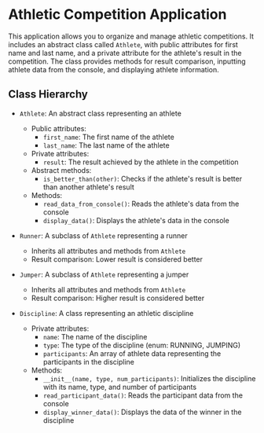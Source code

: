 # Athletic Competition Application

This application allows you to organize and manage athletic competitions. It includes an abstract class called `Athlete`, with public attributes for first name and last name, and a private attribute for the athlete's result in the competition. The class provides methods for result comparison, inputting athlete data from the console, and displaying athlete information.

## Class Hierarchy

- `Athlete`: An abstract class representing an athlete
  - Public attributes:
    - `first_name`: The first name of the athlete
    - `last_name`: The last name of the athlete
  - Private attributes:
    - `result`: The result achieved by the athlete in the competition
  - Abstract methods:
    - `is_better_than(other)`: Checks if the athlete's result is better than another athlete's result
  - Methods:
    - `read_data_from_console()`: Reads the athlete's data from the console
    - `display_data()`: Displays the athlete's data in the console

- `Runner`: A subclass of `Athlete` representing a runner
  - Inherits all attributes and methods from `Athlete`
  - Result comparison: Lower result is considered better

- `Jumper`: A subclass of `Athlete` representing a jumper
  - Inherits all attributes and methods from `Athlete`
  - Result comparison: Higher result is considered better

- `Discipline`: A class representing an athletic discipline
  - Private attributes:
    - `name`: The name of the discipline
    - `type`: The type of the discipline (enum: RUNNING, JUMPING)
    - `participants`: An array of athlete data representing the participants in the discipline
  - Methods:
    - `__init__(name, type, num_participants)`: Initializes the discipline with its name, type, and number of participants
    - `read_participant_data()`: Reads the participant data from the console
    - `display_winner_data()`: Displays the data of the winner in the discipline
